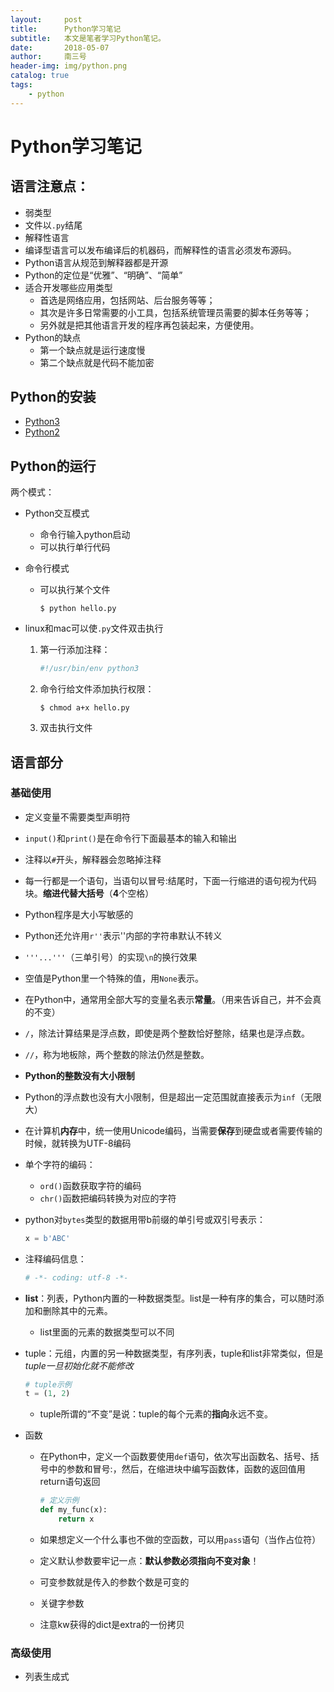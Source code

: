 ```yaml
---
layout:     post
title:      Python学习笔记
subtitle:   本文是笔者学习Python笔记。
date:       2018-05-07
author:     南三号
header-img: img/python.png
catalog: true
tags:
    - python
---
```


# Python学习笔记

## 语言注意点：

- 弱类型
- 文件以`.py`结尾
- 解释性语言
- 编译型语言可以发布编译后的机器码，而解释性的语言必须发布源码。
- Python语言从规范到解释器都是开源
- Python的定位是“优雅”、“明确”、“简单”
- 适合开发哪些应用类型
  - 首选是网络应用，包括网站、后台服务等等；
  - 其次是许多日常需要的小工具，包括系统管理员需要的脚本任务等等；
  - 另外就是把其他语言开发的程序再包装起来，方便使用。
- Python的缺点
  - 第一个缺点就是运行速度慢
  - 第二个缺点就是代码不能加密

## Python的安装

- [Python3](https://www.liaoxuefeng.com/wiki/0014316089557264a6b348958f449949df42a6d3a2e542c000/0014316090478912dab2a3a9e8f4ed49d28854bo292f85bb000)
- [Python2](https://www.liaoxuefeng.com/wiki/001374738125095c955c1e6d8bb493182103fac9270762a000)

## Python的运行

两个模式：

- Python交互模式

  - 命令行输入python启动
  - 可以执行单行代码

- 命令行模式

  - 可以执行某个文件

    ```shell
    $ python hello.py
    ```

- linux和mac可以使`.py`文件双击执行

  1. 第一行添加注释：

     ```python
     #!/usr/bin/env python3
     ```

  2. 命令行给文件添加执行权限：

     ```shell
     $ chmod a+x hello.py
     ```

  3. 双击执行文件

## 语言部分

### 基础使用

- 定义变量不需要类型声明符

- `input()`和`print()`是在命令行下面最基本的输入和输出

- 注释以`#`开头，解释器会忽略掉注释

- 每一行都是一个语句，当语句以冒号:结尾时，下面一行缩进的语句视为代码块。**缩进代替大括号**（**4**个空格）

- Python程序是大小写敏感的

- Python还允许用`r''`表示''内部的字符串默认不转义

- `'''...'''`（三单引号）的实现`\n`的换行效果

- 空值是Python里一个特殊的值，用`None`表示。

- 在Python中，通常用全部大写的变量名表示**常量**。（用来告诉自己，并不会真的不变）

- `/`，除法计算结果是浮点数，即使是两个整数恰好整除，结果也是浮点数。

- `//`，称为地板除，两个整数的除法仍然是整数。

- **Python的整数没有大小限制**

- Python的浮点数也没有大小限制，但是超出一定范围就直接表示为`inf`（无限大）

- 在计算机**内存**中，统一使用Unicode编码，当需要**保存**到硬盘或者需要传输的时候，就转换为UTF-8编码

- 单个字符的编码：

  - `ord()`函数获取字符的编码
  - `chr()`函数把编码转换为对应的字符

- python对`bytes`类型的数据用带b前缀的单引号或双引号表示：

  ```python
  x = b'ABC'
  ```

- 注释编码信息：

  ```python
  # -*- coding: utf-8 -*-
  ```

- **list**：列表，Python内置的一种数据类型。list是一种有序的集合，可以随时添加和删除其中的元素。

  - list里面的元素的数据类型可以不同

- tuple：元组，内置的另一种数据类型，有序列表，tuple和list非常类似，但是*tuple一旦初始化就不能修改*

  ```python
  # tuple示例
  t = (1, 2)
  ```

  - tuple所谓的“不变”是说：tuple的每个元素的**指向**永远不变。

- 函数

  - 在Python中，定义一个函数要使用`def`语句，依次写出函数名、括号、括号中的参数和冒号:，然后，在缩进块中编写函数体，函数的返回值用return语句返回

    ```python
    # 定义示例
    def my_func(x):
    	return x
    ```

  - 如果想定义一个什么事也不做的空函数，可以用`pass`语句（当作占位符）

  - 定义默认参数要牢记一点：**默认参数必须指向不变对象**！

  - 可变参数就是传入的参数个数是可变的

  - 关键字参数

  - 注意kw获得的dict是extra的一份拷贝

### 高级使用

- 列表生成式



